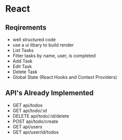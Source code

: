 # React 
## Reqirements
- well structured code
- use a ui libary to build render
- List Tasks
- Filter tasks by name, user, is completed
- Add Task
- Edit Task
- Delete Task
- Global State (React Hooks and Context Providers)


## API's Already Implemented

- GET api/todos
- GET api/todo/:id
- DELETE api/todo/:id/delete
- POST api/todo/create
- GET api/users
- GET api/user/id/todos
